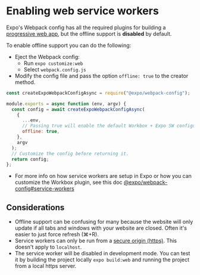 # Enabling web service workers

Expo's Webpack config has all the required plugins for building a [progressive web app](https://developers.google.com/web/progressive-web-apps/), but the offline support is **disabled** by default.

To enable offline support you can do the following:

- Eject the Webpack config:
  - Run `expo customize:web`
  - Select `webpack.config.js`
- Modify the config file and pass the option `offline: true` to the creator method.

```js
const createExpoWebpackConfigAsync = require("@expo/webpack-config");

module.exports = async function (env, argv) {
  const config = await createExpoWebpackConfigAsync(
    {
      ...env,
      // Passing true will enable the default Workbox + Expo SW configuration.
      offline: true,
    },
    argv
  );
  // Customize the config before returning it.
  return config;
};
```

- For more info on how service workers are setup in Expo or how you can customize the Workbox plugin, see this doc [@expo/webpack-config#service-workers](https://github.com/expo/expo-cli/tree/master/packages/webpack-config#service-workers)

## Considerations

- Offline support can be confusing for many because the website will only update if all tabs and windows with your website are closed. Often it's easier to just force refresh (⌘+R).
- Service workers can only be run from a [secure origin (https)](https://developers.google.com/web/fundamentals/primers/service-workers#you_need_https). This doesn't apply to `localhost`.
- The service worker will be disabled in development mode. You can test it by building the project locally `expo build:web` and running the project from a local https server.
